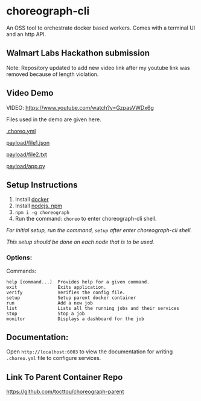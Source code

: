 # choreograph-cli
An OSS tool to orchestrate docker based workers. Comes with a terminal UI and an http API.

## Walmart Labs Hackathon submission

Note: Repository updated to add new video link after my youtube link was removed because of length violation.

## Video Demo

VIDEO: https://www.youtube.com/watch?v=GzpasVWDx6g

Files used in the demo are given here.
            
[.choreo.yml](https://gist.github.com/tocttou/2c49c15b35a6bd47caf8e2d508fe1351)

[payload/file1.json](https://gist.github.com/tocttou/3ae4eed85fb911f9d819c82615c37dc4)
 
[payload/file2.txt](https://gist.github.com/tocttou/129039e181b4795fa47f12d2446001c7)
 
[payload/app.py](https://gist.github.com/tocttou/cd9c0ed3ea224d71662ea1ca5796785b) 


## Setup Instructions

1. Install [docker](https://docs.docker.com/engine/installation/)
2. Install [nodejs, npm](https://github.com/creationix/nvm)
3. `npm i -g choreograph`
4. Run the command: `choreo` to enter choreograph-cli shell.

*For initial setup, run the command, `setup` after enter choreograph-cli shell.*

*This setup should be done on each node that is to be used.*

### Options:

  Commands:

    help [command...]  Provides help for a given command.
    exit               Exits application.
    verify             Verifies the config file.
    setup              Setup parent docker container
    run                Add a new job
    list               Lists all the running jobs and their services
    stop               Stop a job
    monitor            Displays a dashboard for the job
    
## Documentation:
 
Open `http://localhost:6003` to view the documentation for writing `.choreo.yml` file to configure services.

## Link To Parent Container Repo

https://github.com/tocttou/choreograph-parent
